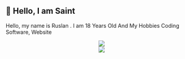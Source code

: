 ## 🎉 Hello, I am Saint
Hello, my name is Ruslan . I am 18 Years Old And My Hobbies Coding Software, Website

<div align="center">
    <img src="https://komarev.com/ghpvc/?username=SaintDev&color=dc143c"/>
</div>

<div align="center">
    <a href="https://discord.com/users/1229449667230830613" title="Discord Profile"><img src="https://lanyard-profile-readme.vercel.app/api/1088048944464003153/"></a>
</div>
